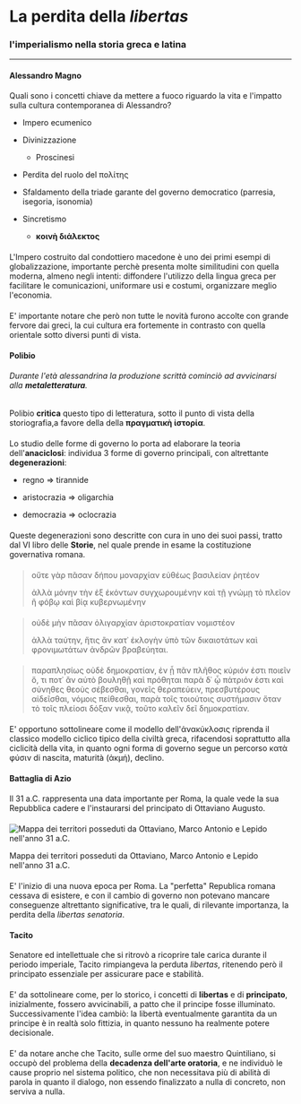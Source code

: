 # La perdita della *libertas*

### l'imperialismo nella storia greca e latina

---

#### Alessandro Magno

Quali sono i concetti chiave da mettere a fuoco riguardo la vita e l'impatto sulla cultura contemporanea di Alessandro?

- Impero ecumenico

- Divinizzazione
  
  - Proscinesi

- Perdita del ruolo del πολίτης

- Sfaldamento della triade garante del governo democratico (parresia, isegoria, isonomia)

- Sincretismo
  
  - **κοινὴ διάλεκτος**

<div style="margin-top: 20px"></div>

L'Impero costruito dal condottiero macedone è uno dei primi esempi di globalizzazione, importante perchè presenta molte similitudini con quella moderna, almeno negli intenti: diffondere l'utilizzo della lingua greca per facilitare le comunicazioni, uniformare usi e costumi, organizzare meglio l'economia.

<div style="margin-top: 20px"></div>

E' importante notare che però non tutte le novità furono accolte con grande fervore dai greci, la cui cultura era fortemente in contrasto con quella orientale sotto diversi punti di vista.

<div style="margin-top: 20px"></div>

#### Polibio

###### Durante l'età alessandrina la produzione scrittà cominciò ad avvicinarsi alla **metaletteratura**.

Polibio **critica** questo tipo di letteratura, sotto il punto di vista della storiografia,a favore della della **πραγματικὴ ἰστορία**.

<div style="margin-top: 20px"></div>

Lo studio delle forme di governo lo porta ad elaborare la teoria dell'**anaciclosi**: individua 3 forme di governo principali, con altrettante **degenerazioni**:

- regno => tirannide

- aristocrazia => oligarchia

- democrazia => oclocrazia

<div style="margin-top: 20px"></div>

Queste degenerazioni sono descritte con cura in uno dei suoi passi, tratto dal VI libro delle **Storie**, nel quale prende in esame la costituzione governativa romana.

<div style="margin-top: 20px"></div>

> οὔτε γὰρ πᾶσαν δήπου μοναρχίαν εὐθέως βασιλείαν ῥητέον
> 
> ἀλλὰ μόνην τὴν ἐξ ἑκόντων συγχωρουμένην καὶ τῇ γνώμῃ τὸ πλεῖον ἢ φόβῳ καὶ βίᾳ κυβερνωμένην

<div style="margin-top: 20px"></div>

> οὐδὲ μὴν πᾶσαν ὀλιγαρχίαν ἀριστοκρατίαν νομιστέον
> 
> ἀλλὰ ταύτην, ἥτις ἂν κατ᾽ ἐκλογὴν ὑπὸ τῶν δικαιοτάτων καὶ φρονιμωτάτων ἀνδρῶν βραβεύηται.

<div style="margin-top: 20px"></div>

> παραπλησίως οὐδὲ δημοκρατίαν, ἐν ᾗ πᾶν πλῆθος κύριόν ἐστι ποιεῖν ὅ, τι ποτ᾽ ἂν αὐτὸ βουληθῇ καὶ πρόθηται παρὰ δ᾽ ᾧ πάτριόν ἐστι καὶ σύνηθες θεοὺς σέβεσθαι, γονεῖς θεραπεύειν, πρεσβυτέρους αἰδεῖσθαι, νόμοις πείθεσθαι, παρὰ τοῖς τοιούτοις συστήμασιν ὅταν τὸ τοῖς πλείοσι δόξαν νικᾷ, τοῦτο καλεῖν δεῖ δημοκρατίαν.

<div style="margin-top: 20px"></div>

E' opportuno sottolineare come il modello dell'ἀνακύκλοσις riprenda il classico modello ciclico tipico della civiltà greca, rifacendosi soprattutto alla ciclicità della vita, in quanto ogni forma di governo segue un percorso κατὰ φύσιν di nascita, maturità (ἀκμή), declino.

<div style="margin-top: 20px"></div>

#### Battaglia di Azio

Il 31 a.C. rappresenta una data importante per Roma, la quale vede la sua Repubblica cadere e l'instaurarsi del principato di Ottaviano Augusto.

<div style="margin-top: 20px"></div>

<div id="imgCont">
<img src="https://i.imgur.com/tXxASfR.jpg" alt="Mappa dei territori posseduti da Ottaviano, Marco Antonio e Lepido nell'anno 31 a.C.">
<p>Mappa dei territori posseduti da Ottaviano, Marco Antonio e Lepido nell'anno 31 a.C.</p>
</div>

<div style="margin-top: 20px"></div>

E' l'inizio di una nuova epoca per Roma. La "perfetta" Republica romana cessava di esistere, e con il cambio di governo non potevano mancare conseguenze altrettanto significative, tra le quali, di rilevante importanza, la perdita della *libertas senatoria*.

<div style="margin-top: 20px"></div>

#### Tacito

Senatore ed intellettuale che si ritrovò a ricoprire tale carica durante il periodo imperiale, Tacito rimpiangeva la perduta *libertas*, ritenendo però il principato essenziale per assicurare pace e stabilità.

<div style="margin-top: 20px"></div>

E' da sottolineare come, per lo storico, i concetti di **libertas** e di **principato**, inizialmente, fossero avvicinabili, a patto che il principe fosse illuminato. Successivamente l'idea cambiò: la libertà eventualmente garantita da un principe è in realtà solo fittizia, in quanto nessuno ha realmente potere decisionale.

<div style="margin-top: 20px"></div>

E' da notare anche che Tacito, sulle orme del suo maestro Quintiliano, si occupò del problema della **decadenza dell'arte oratoria**, e ne individuò le cause proprio nel sistema politico, che non necessitava più di abilità di parola in quanto il dialogo, non essendo finalizzato a nulla di concreto, non serviva a nulla. 

<div style="margin-top: 20px"></div>
